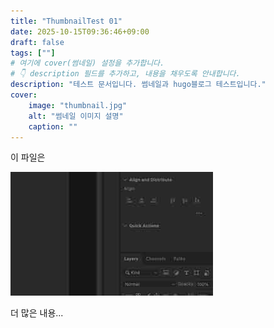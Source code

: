```yaml
---
title: "ThumbnailTest 01"
date: 2025-10-15T09:36:46+09:00
draft: false
tags: [""]
# 여기에 cover(썸네일) 설정을 추가합니다.
# 👇 description 필드를 추가하고, 내용을 채우도록 안내합니다.
description: "테스트 문서입니다. 썸네일과 hugo블로그 테스트입니다."
cover:
    image: "thumbnail.jpg"
    alt: "썸네일 이미지 설명"
    caption: ""
---
```



이 파일은

![이미지 설명](image1.jpg)

더 많은 내용...